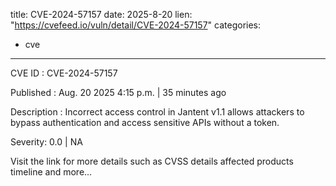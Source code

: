  
title: CVE-2024-57157
date: 2025-8-20
lien: "https://cvefeed.io/vuln/detail/CVE-2024-57157"
categories:
  - cve
---

CVE ID : CVE-2024-57157

Published :  Aug. 20
2025
4:15 p.m. | 35 minutes ago

Description : Incorrect access control in Jantent v1.1 allows attackers to bypass authentication and access sensitive APIs without a token.

Severity: 0.0 | NA

Visit the link for more details
such as CVSS details
affected products
timeline
and more...
